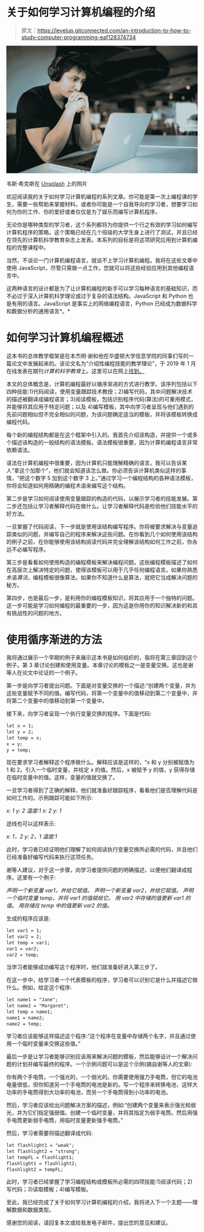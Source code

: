 # 关于如何学习计算机编程的介绍

> 原文：<https://levelup.gitconnected.com/an-introduction-to-how-to-study-computer-programming-eaf128374734>

![](img/3f560a96000f1a8131ed572d32db63a2.png)

韦斯·希克斯在 [Unsplash](https://unsplash.com?utm_source=medium&utm_medium=referral) 上的照片

欢迎阅读我的关于如何学习计算机编程的系列文章。你可能是第一次上编程课的学生，需要一些帮助来掌握材料。或者你可能是一个自我导向的学习者，想要学习如何为你的工作、你的爱好或者仅仅是为了娱乐而编写计算机程序。

无论你是哪种类型的学习者，这个系列都将为你提供一个行之有效的学习如何编写计算机程序的策略。这个策略已经在几个班级的大学生身上进行了测试，并且已经在领先的计算机科学教育杂志上发表。本系列的目标是将这项研究应用到计算机编程的完整课程中。

当然，不谈论一门计算机编程语言，就谈不上学习计算机编程。我将在这些文章中使用 JavaScript，尽管只需做一点工作，您就可以将这些经验应用到其他编程语言中。

这两种语言的设计都是为了让计算机编程的新手可以学习每种语言的基础知识，而不必过于深入计算机科学理论或过于复杂的语法结构。JavaScript 和 Python 也是有用的语言。JavaScript 是事实上的网络编程语言，Python 已经成为数据科学和数据分析的通用语言*。*

# 如何学习计算机编程概述

这本书的总体教学框架是在本杰明·谢和他在华盛顿大学信息学院的同事们写的一篇论文中发展起来的。该论文名为“介绍性编程技能的教学理论”，于 2019 年 1 月在线发表在期刊*计算机科学教育*上。这里可以在网上[找到。](https://www.benjixie.com/publication/)

本文的总体概念是，计算机编程最好以循序渐进的方式进行教学。该序列包括以下四种技能:1)代码阅读，使用变量跟踪技术教授；2)编写代码，其中问题解决技术的描述被翻译成编程语言；3)阅读模板，包括识别程序代码(算法)的可重用模式，并能够将其应用于特定问题；以及 4)编写模板，其中向学习者呈现与他们遇到的先前问题相似但不完全相似的问题，为该问题确定适当的模板，并将该模板转换成编程代码。

每个新的编程结构都是在这个框架中引入的。我首先介绍该构造，并提供一个或多个描述该构造的一般结构的语法模板。语法模板很重要，因为计算机编程语言非常依赖语法。

语法在计算机编程中很重要，因为计算机只能理解精确的语言。我可以告诉某人“拿这个加那个”，他们就会知道该怎么做。你必须告诉计算机类似这样的事情，“把这个数字 5 加到这个数字 3 上。”通过学习一个编程结构的各种语法模板，你将会知道如何用精确的编程术语来编写这个结构。

第二步是学习如何阅读使用变量跟踪的构造的代码，以展示学习者的技能发展。第二步还包括让学习者解释代码在做什么。让学习者解释代码是检验他们技能水平的好方法。

一旦掌握了代码阅读，下一步就是使用该结构编写程序。你将被要求解决与变量追踪类似的问题，并编写自己的程序来解决这些问题。在你看到几个如何使用该结构的例子之前，在你能够使用该结构阅读代码并完全理解该结构如何工作之前，你永远不必编写程序。

第三步是看看如何使用构造的编程模板来解决编程问题。这些编程模板描述了如何在高层次上解决特定的问题，使得该模板可以用于几乎任何编程语言。如果你熟悉术语*算法*，编程模板很像算法。如果你不知道什么是算法，就把它当成解决问题的秘方。

第四步，也是最后一步，是利用你的编程模板知识，将其应用于一个独特的问题。这一步可能是学习如何编程的最重要的一步，因为这是你用你的知识解决新的和具有挑战性的问题的地方。

# 使用循序渐进的方法

我将通过展示一个早期的例子来展示这本书是如何组织的，我将在第三章回到这个例子。第 3 章讨论创建和使用变量。本章讨论的模板之一是变量交换。这也是谢等人在论文中论证的一个例子。

第一步是向学习者提出问题。下面是对变量交换的一个描述:“创建两个变量，并为这些变量赋予不同的值。编写代码，将第一个变量中的值移动到第二个变量中，并将第二个变量中的值移动到第一个变量中。

接下来，向学习者呈现一个执行变量交换的程序。下面是代码:

```
let x = 1;
let y = 2;
let temp = x;
x = y;
y = temp;
```

现在要求学习者解释这个程序做什么。解释应该是这样的，“x 和 y 分别被赋值为 1 和 2。引入一个临时变量，并给定 x 的值。然后，x 被赋予 y 的值，y 获得存储在临时变量中的值。这样，变量的值就交换了。

一旦学习者得到了正确的解释，他们就准备好跟踪程序，看看他们是否理解代码是如何工作的。示例跟踪可能如下所示:

*x: 1
y: 2
温度:1
x: 2
y: 1*

迹线也可以这样表示:

*x: 1，2
y: 2，1
温度:1*

此时，学习者已经证明他们理解了如何阅读执行变量交换所必需的代码，并且他们已经准备好编写代码来执行这项任务。

谢等人建议，对于这一步骤，向学习者提供问题的明确描述，以便他们翻译成程序。这里有一个例子:

*声明一个新变量 var1，并给它赋值。
声明一个新变量 var2，并给它赋值。
声明一个临时变量 temp，并将 var1 的值赋给它。
用 var2 中存储的值更新 var1 的值。
用存储在 temp 中的值更新 var2 的值。*

生成的程序应该是:

```
let var1 = 1;
let var2 = 2;
let temp = var1;
var1 = var2;
var2 = temp;
```

当学习者能够成功编写这个程序时，他们就准备好进入第三步了。

在这一步中，给学习者一个代表模板的程序，学习者可以识别它是什么并描述它做什么。例如，给定这个程序:

```
let name1 = "Jane";
let name2 = "Margaret";
let temp = name1;
name1 = name2;
name2 = temp;
```

学习者应该能够这样描述这个程序:“这个程序在变量中存储两个名字，并且通过使用一个临时变量来交换这些值。”

最后一步是让学习者能够识别应该用来解决问题的模板，然后能够设计一个解决问题的计划并编写最终的程序。一个示例问题可以是这个示例(摘自谢等人的文章):

你有两个手电筒，一个强光的，一个弱光的。你需要使用强力手电筒，但它的电池电量很低，但你知道另一个手电筒的电池是新的。写一个程序来转换电池，这样大功率的手电筒得到大功率的电池，而另一个手电筒得到小功率的电池。

然后，学习者应该给出问题解决方案的描述，例如:“创建两个变量来表示强光和弱光，并为它们指定强弱值。创建一个临时变量，并将其指定为弱手电筒。然后用强手电筒更新弱手电筒，用临时变量更新强手电筒。”

然后，学习者需要将描述翻译成代码:

```
let flashlight1 = "weak";
let flashlight2 = "strong";
let tempFL = flashlight1;
flashlight1 = flashlight2;
flashlight2 = tempFL;
```

此时，学习者已经掌握了学习编程结构或模板所必需的四项技能:1)阅读代码；2)写代码；3)读取模板；4)编写模板。

至此，我已经完成了关于如何学习计算机编程的介绍，我将进入下一个主题——理解数据和数据类型。

感谢您的阅读，请回复本文或给我发电子邮件，提出您的意见和建议。